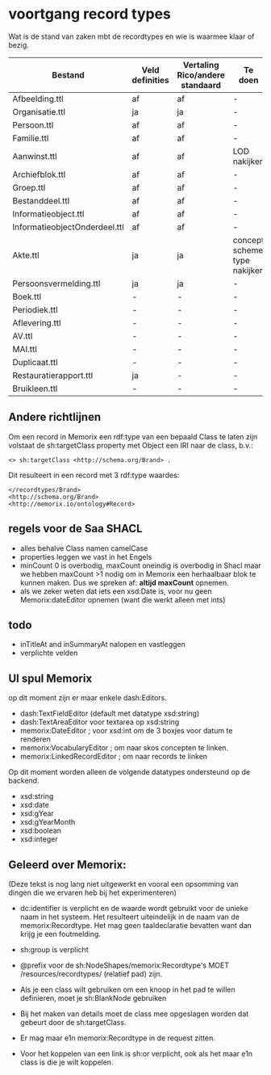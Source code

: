# voortgang record types

Wat is de stand van zaken mbt de recordtypes en wie is waarmee klaar of bezig.

| Bestand | Veld definities | Vertaling Rico/andere standaard | Te doen | Klaar voor Picturae
| ------- | --------------- | -------------- | ------- | --------
| Afbeelding.ttl  | af | af | - | ja
| Organisatie.ttl  | ja | ja | - | ja
| Persoon.ttl  |  af | af | - | ja
| Familie.ttl  |  af | af | - | ja
| Aanwinst.ttl     | af | af | LOD nakijken | 
| Archiefblok.ttl | af| af | - | ja
| Groep.ttl     | af | af | - | ja
| Bestanddeel.ttl     | af | af | - | ja
| Informatieobject.ttl     | af | af | - | ja
| InformatieobjectOnderdeel.ttl     | af | af | - | ja
| Akte.ttl     | ja | ja | concept scheme type nakijken
| Persoonsvermelding.ttl     | ja | ja | - | ja
| Boek.ttl     | - | - | -
| Periodiek.ttl     | - | - | -
| Aflevering.ttl     | - | - | -
| AV.ttl     | - | - | -
| MAI.ttl     | - | - | -
| Duplicaat.ttl     | - | - | -
| Restauratierapport.ttl     | ja | - | -
| Bruikleen.ttl     | - | - | -


## Andere richtlijnen
Om een record in Memorix een rdf:type van een bepaald Class te laten zijn volstaat de sh:targetClass property met Object een IRI naar de class, b.v.:

    <> sh:targetClass <http://schema.org/Brand> .

Dit resulteert in een record met 3 rdf:type waardes:
    
    </recordtypes/Brand>
    <http://schema.org/Brand>
    <http://memorix.io/ontology#Record>


## regels voor de Saa SHACL
* alles behalve Class namen camelCase
* properties leggen we vast in het Engels
* minCount 0 is overbodig, maxCount oneindig is overbodig in Shacl maar we hebben maxCount >1 nodig om in Memorix een herhaalbaar blok te kunnen maken. Dus we spreken af: **altijd maxCount** opnemen.
* als we zeker weten dat iets een xsd:Date is, voor nu geen Memorix:dateEditor opnemen (want die werkt alleen met ints)

## todo
* inTitleAt and inSummaryAt nalopen en vastleggen
* verplichte velden

## UI spul Memorix

op dit moment zijn er maar enkele dash:Editors.
* dash:TextFieldEditor (default met datatype xsd:string)
* dash:TextAreaEditor voor textarea op xsd:string
* memorix:DateEditor ; voor xsd:int om de 3 boxjes voor datum te renderen
* memorix:VocabularyEditor ; om naar skos concepten te linken.
* memorix:LinkedRecordEditor ; om naar records te linken

Op dit moment worden alleen de volgende datatypes ondersteund op de backend.
* xsd:string
* xsd:date
* xsd:gYear
* xsd:gYearMonth
* xsd:boolean
* xsd:integer

## Geleerd over Memorix:
(Deze tekst is nog lang niet uitgewerkt en vooral een opsomming van dingen die we ervaren heb bij het experimenteren)

* dc:identifier is verplicht en de waarde wordt gebruikt voor de unieke naam in het systeem. Het resulteert uiteindelijk in de naam van de memorix:Recordtype. Het mag geen taaldeclaratie bevatten want dan krijg je een foutmelding.

* sh:group is verplicht

* @prefix voor de sh:NodeShapes/memorix:Recordtype's MOET /resources/recordtypes/ (relatief pad) zijn.

* Als je een class wilt gebruiken om een knoop in het pad te willen definieren, moet je sh:BlankNode gebruiken

* Bij het maken van details moet de class mee opgeslagen worden dat gebeurt door de sh:targetClass. 

* Er mag maar e1n memorix:Recordtype in de request zitten. 

* Voor het koppelen van een link is sh:or verplicht, ook als het maar e1n class is die je wilt koppelen.